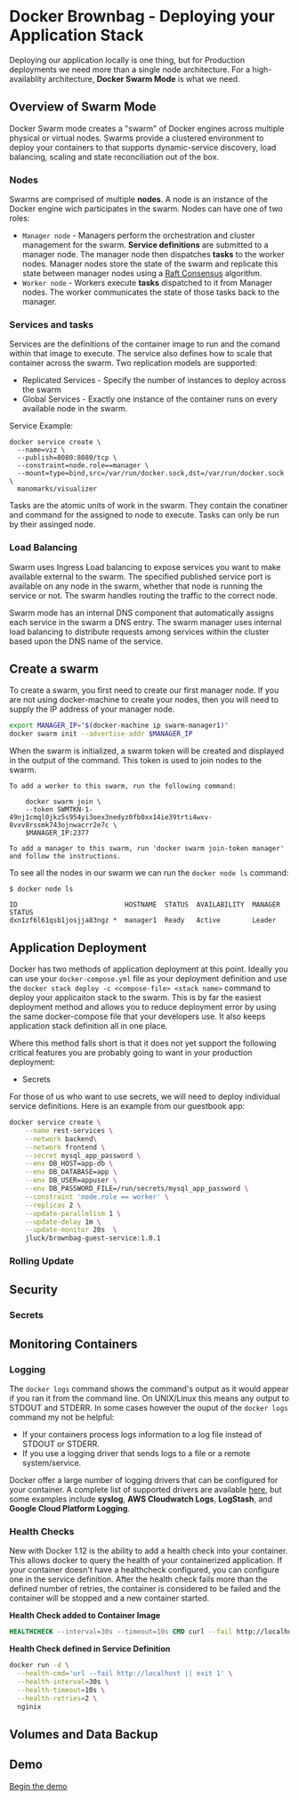 # Docker Brownbag - Deploying your Application Stack
Deploying our application locally is one thing, but for Production deployments we need more than a single node architecture. For
a high-availablity architecture, __Docker Swarm Mode__ is what we need.

## Overview of Swarm Mode
Docker Swarm mode creates a "swarm" of Docker engines  across multiple physical or virtual nodes. Swarms provide a clustered environment to deploy your 
containers to that supports dynamic-service discovery, load balancing, scaling and state reconciliation out of the box.

### Nodes 
Swarms are comprised of multiple __nodes__. A node is an instance of the Docker engine wich participates in the swarm. Nodes can have one of two roles:
* `Manager node` - Managers perform the orchestration and cluster management for the swarm. __Service definitions__ are submitted to a manager node. The manager node
then dispatches __tasks__ to the worker nodes. Manager nodes store the state of the swarm and replicate this state between manager nodes
using a [Raft Consensus](http://thesecretlivesofdata.com/raft/) algorithm.
* `Worker node` - Workers execute __tasks__ dispatched to it from Manager nodes. The worker communicates the state of those tasks back to the manager.

### Services and tasks
Services are the definitions of the container image to run and the comand within that image to execute. The service also defines how to scale that
container across the swarm. Two replication models are supported:
* Replicated Services - Specify the number of instances to deploy across the swarm
* Global Services - Exactly one instance of the container runs on every available node in the swarm.

Service Example:
```
docker service create \
  --name=viz \
  --publish=8080:8080/tcp \
  --constraint=node.role==manager \
  --mount=type=bind,src=/var/run/docker.sock,dst=/var/run/docker.sock \
  manomarks/visualizer
```

Tasks are the atomic units of work in the swarm. They contain the conatiner and command for the assigned to node to execute. 
Tasks can only be run by their assinged node.

### Load Balancing
Swarm uses Ingress Load balancing to expose services you want to make available external to the swarm. The specified published service port is available on any
node in the swarm, whether that node is running the service or not. The swarm handles routing the traffic to the correct node. 

Swarm mode has an internal DNS component that automatically assigns each service in the swarm a DNS entry. The swarm manager uses internal load balancing
 to distribute requests among services within the cluster based upon the DNS name of the service.

## Create a swarm
To create a swarm, you first need to create our first manager node. If you are not using docker-machine to create your nodes, then you will
need to supply the IP address of your manager node.
```bash
export MANAGER_IP="$(docker-machine ip swarm-manager1)"
docker swarm init --advertise-addr $MANAGER_IP
```

When the swarm is initialized, a swarm token will be created and displayed in the output of the command. This token is used to join nodes to the swarm.
```
To add a worker to this swarm, run the following command:

    docker swarm join \
    --token SWMTKN-1-49nj1cmql0jkz5s954yi3oex3nedyz0fb0xx14ie39trti4wxv-8vxv8rssmk743ojnwacrr2e7c \
    $MANAGER_IP:2377

To add a manager to this swarm, run 'docker swarm join-token manager' and follow the instructions.
```

To see all the nodes in our swarm we can run the `docker node ls` command:
```
$ docker node ls

ID                           HOSTNAME  STATUS  AVAILABILITY  MANAGER STATUS
dxn1zf6l61qsb1josjja83ngz *  manager1  Ready   Active        Leader
```

## Application Deployment
Docker has two methods of application deployment at this point. Ideally you can use your `docker-compose.yml` file as your deployment definition and use
the `docker stack deploy -c <compose-file> <stack name>` command to deploy your applicaiton stack to the swarm. This is by far the easiest deployment
method and allows you to reduce deployment error by using the same docker-compose file that your developers use. It also keeps application stack
definition all in one place.

Where this method falls short is that it does not yet support the following critical features you are probably going to want
 in your production deployment:
* Secrets

For those of us who want to use secrets, we will need to deploy individual service definitions. Here is an example from our guestbook app:
```bash
docker service create \
    --name rest-services \
    --network backend\
    --network frontend \
    --secret mysql_app_password \
    --env DB_HOST=app-db \
    --env DB_DATABASE=app \
    --env DB_USER=appuser \
    --env DB_PASSWORD_FILE=/run/secrets/mysql_app_password \
    --constraint 'node.role == worker' \
    --replicas 2 \
    --update-parallelism 1 \
    --update-delay 1m \
    --update-monitor 20s  \
    jluck/brownbag-guest-service:1.0.1
```

### Rolling Update

## Security

### Secrets

## Monitoring Containers

### Logging
The `docker logs` command shows the command's output as it would appear if you ran it from the command line. On UNIX/Linux this means any output to
STDOUT and STDERR. In some cases however the ouput of the `docker logs` command my not be helpful:
* If your containers process logs information to a log file instead of STDOUT or STDERR.
* If you use a logging driver that sends logs to a file or a remote system/service.

Docker offer a large number of logging drivers that can be configured for your container. A complete list of supported drivers are available [here](https://docs.docker.com/engine/admin/logging/overview/),
but some examples include __syslog__, __AWS Cloudwatch Logs__, __LogStash__, and __Google Cloud Platform Logging__.

### Health Checks
New with Docker 1.12 is the ability to add a health check into your container. This allows docker to query the health of your containerized application.
If your container doesn't have a healthcheck configured, you can configure one in the service definition. After the health check fails more than the
defined number of retries, the container is considered to be failed and the container will be stopped and a new container started.

__Health Check added to Container Image__
```Dockerfile
HEALTHCHECK --interval=30s --timeout=10s CMD curl --fail http://localhost/healthz || exit 1
```

__Health Check defined in Service Definition__
```bash
docker run -d \
  --health-cmd='url --fail http://localhost || exit 1' \
  --health-interval=30s \
  --health-timeout=10s \
  --health-retries=2 \
  nginix
```

## Volumes and Data Backup

## Demo
[Begin the demo](swarm)